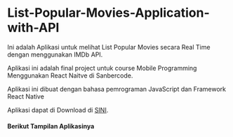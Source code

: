 # List-Popular-Movies-Application-with-API

Ini adalah Aplikasi untuk melihat List Popular Movies secara Real Time dengan menggunakan IMDb API. 

Aplikasi ini adalah final project untuk course Mobile Programming Menggunakan React Naitve di Sanbercode.

Aplikasi ini dibuat dengan bahasa pemrograman JavaScript dan Framework React Native

Aplikasi dapat di Download di [SINI](https://github.com/amatsantoz/List-Popular-Movies-Application-with-API/raw/main/List%20Popular%20Movies.%20%5Bwith%20API%5D.apk).

#### Berikut Tampilan Aplikasinya

